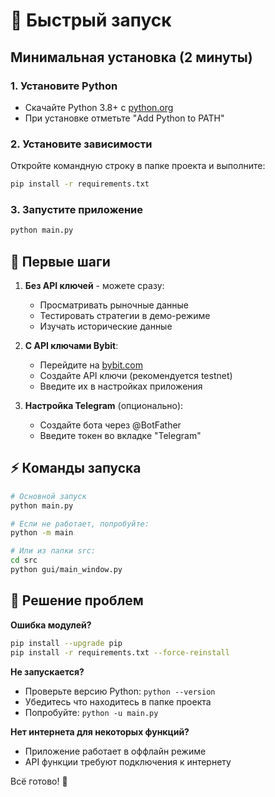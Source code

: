 # 🚀 Быстрый запуск

## Минимальная установка (2 минуты)

### 1. Установите Python
- Скачайте Python 3.8+ с [python.org](https://python.org)
- При установке отметьте "Add Python to PATH"

### 2. Установите зависимости
Откройте командную строку в папке проекта и выполните:
```bash
pip install -r requirements.txt
```

### 3. Запустите приложение
```bash
python main.py
```

## 🎯 Первые шаги

1. **Без API ключей** - можете сразу:
   - Просматривать рыночные данные
   - Тестировать стратегии в демо-режиме
   - Изучать исторические данные

2. **С API ключами Bybit**:
   - Перейдите на [bybit.com](https://bybit.com)
   - Создайте API ключи (рекомендуется testnet)
   - Введите их в настройках приложения

3. **Настройка Telegram** (опционально):
   - Создайте бота через @BotFather
   - Введите токен во вкладке "Telegram"

## ⚡ Команды запуска

```bash
# Основной запуск
python main.py

# Если не работает, попробуйте:
python -m main

# Или из папки src:
cd src
python gui/main_window.py
```

## 🔧 Решение проблем

**Ошибка модулей?**
```bash
pip install --upgrade pip
pip install -r requirements.txt --force-reinstall
```

**Не запускается?**
- Проверьте версию Python: `python --version`
- Убедитесь что находитесь в папке проекта
- Попробуйте: `python -u main.py`

**Нет интернета для некоторых функций?**
- Приложение работает в оффлайн режиме
- API функции требуют подключения к интернету

Всё готово! 🎉